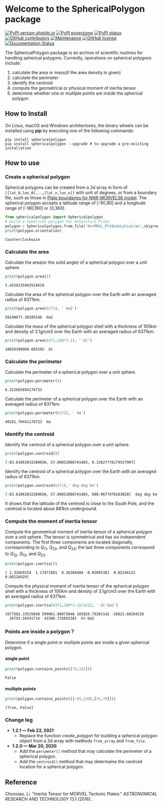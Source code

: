 # Welcome to the SphericalPolygon package

[![PyPI version shields.io](https://img.shields.io/pypi/v/sphericalpolygon.svg)](https://pypi.python.org/pypi/sphericalpolygon/) [![PyPI pyversions](https://img.shields.io/pypi/pyversions/sphericalpolygon.svg)](https://pypi.python.org/pypi/sphericalpolygon/) [![PyPI status](https://img.shields.io/pypi/status/sphericalpolygon.svg)](https://pypi.python.org/pypi/sphericalpolygon/) [![GitHub contributors](https://img.shields.io/github/contributors/lcx366/SphericalPolygon.svg)](https://GitHub.com/lcx366/SphericalPolygon/graphs/contributors/) [![Maintenance](https://img.shields.io/badge/Maintained%3F-yes-green.svg)](https://GitHub.com/lcx366/SphericalPolygon/graphs/commit-activity) [![GitHub license](https://img.shields.io/github/license/lcx366/SphericalPolygon.svg)](https://github.com/lcx366/SphericalPolygon/blob/master/LICENSE) [![Documentation Status](https://readthedocs.org/projects/pystmos/badge/?version=latest)](http://sphericalpolygon.readthedocs.io/?badge=latest)

The SphericalPolygon package is an archive of scientific routines for handling spherical polygons. Currently, operations on spherical polygons include:

1. calculate the area or mass(if the area density is given) 
2. calculate the perimeter
3. identify the centroid 
4. compute the geometrical or physical moment of inertia tensor
5. determine whether one or multiple points are inside the spherical polygon

## How to Install

On Linux, macOS and Windows architectures, the binary wheels can be installed using **pip** by executing one of the following commands:

```
pip install sphericalpolygon
pip install sphericalpolygon --upgrade # to upgrade a pre-existing installation
```

## How to use

### Create a spherical polygon

Spherical polygons can be created from a 2d array in form of `[[lat_0,lon_0],..,[lat_n,lon_n]]` with unit of degrees, or from a boundary file, such as those in [Plate boundaries for NNR-MORVEL56 model](http://geoscience.wisc.edu/~chuck/MORVEL/PltBoundaries.html). The spherical polygon accepts a latitude range of [-90,90] and a longitude range of [-180,180] or [0,360].


```python
from sphericalpolygon import Sphericalpolygon
# build a spherical polygon for Antarctica Plate
polygon = Sphericalpolygon.from_file('NnrMRVL_PltBndsLatLon/an',skiprows=1) 
print(polygon.orientation)
```

    Counterclockwise


### Calculate the area

Calculate the area(or the solid angle) of a spherical polygon over a unit sphere.


```python
print(polygon.area())
```

    1.4326235943514618


Calculate the area of the spherical polygon over the Earth with an averaged radius of 6371km.


```python
print(polygon.area(6371), ' km2')
```

    58149677.38285546  km2


Calculate the mass of the spherical polygon shell with a thickness of 100km and density of 3.1g/cm3 over the Earth with an averaged radius of 6371km.


```python
print(polygon.area(6371,100*3.1), ' Gt')
```

    18026399988.685192  Gt


### Calculate the perimeter

Calculate the perimeter of a spherical polygon over a unit sphere.


```python
print(polygon.perimeter())
```

    6.322665894174733


Calculate the perimeter of a spherical polygon over the Earth with an averaged radius of 6371km.


```python
print(polygon.perimeter(6371), ' km')
```

    40281.70441178723  km


### Identify the centroid

Identify the centroid of a spherical polygon over a unit sphere.


```python
print(polygon.centroid())
```

    [-83.61081032380656, 57.80052886741483, 0.13827778179537997]


Identify the centroid of a spherical polygon over the Earth with an averaged radius of 6371km.


```python
print(polygon.centroid(6371),' deg deg km')
```

    [-83.61081032380656, 57.80052886741483, 880.9677478183658]  deg deg km


It shows that the latitude of the centroid is close to the South Pole, and the centroid is located about 881km underground.

### Compute the moment of inertia tensor

Compute the geometrical moment of inertia tensor of a spherical polygon over a unit sphere. The tensor is symmetrical and has six independent components. The first three components are located diagonally, corresponding to $Q_{11}$, $Q_{22}$, and $Q_{33}$; the last three components correspond to $Q_{12}$, $Q_{13}$, and $Q_{23}$.


```python
print(polygon.inertia())
```

    [ 1.32669154  1.17471081  0.36384484 -0.05095381  0.05246122  0.08126929]


Compute the physical moment of inertia tensor of the spherical polygon shell with a thickness of 100km and density of 3.1g/cm3 over the Earth with an averaged radius of 6371km.


```python
print(polygon.inertia(6371,100*3.1)/1e12, ' Gt·Gm2')
```

    [677582.33535848 599961.08075046 185826.79201142 -26023.68204226
      26793.56591716  41506.73569238]  Gt·Gm2


### Points are inside a polygon？

Determine if a single point or multiple points are inside a given spherical polygon.

#### single point


```python
print(polygon.contains_points([75,152]))
```

    False


#### multiple points


```python
print(polygon.contains_points([[-85,130],[35,70]]))
```

    [True, False]


### Change log

- **1.2.1 — Feb 23,  2021**
  - Replace the function *create_polygon* for building a spherical polygon object from a 2d array with methods `from_array` and `from_file`.
- **1.2.0 — Mar 20,  2020**
  - Add the `perimeter()` method that may calculate the perimeter of a spherical polygon.
  - Add the `centroid()` method that may determaine the centroid location for a spherical polygon.

## Reference

Chunxiao, Li. "Inertia Tensor for MORVEL Tectonic Plates." *ASTRONOMICAL RESEARCH AND TECHNOLOGY* 13.1 (2016).
